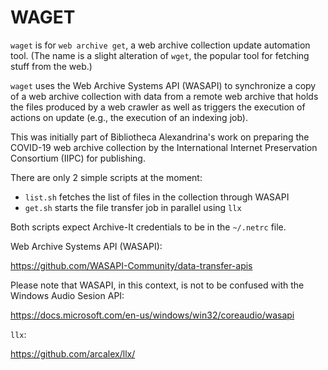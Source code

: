 # WAGET

`waget` is for `web archive get`, a web archive collection update
automation tool.  (The name is a slight alteration of `wget`, the
popular tool for fetching stuff from the web.)

`waget` uses the Web Archive Systems API (WASAPI) to synchronize a copy
of a web archive collection with data from a remote web archive that
holds the files produced by a web crawler as well as triggers the
execution of actions on update (e.g., the execution of an indexing job).

This was initially part of Bibliotheca Alexandrina's work on preparing
the COVID-19 web archive collection by the International Internet
Preservation Consortium (IIPC) for publishing.

There are only 2 simple scripts at the moment:

- `list.sh` fetches the list of files in the collection through WASAPI
- `get.sh` starts the file transfer job in parallel using `llx`

Both scripts expect Archive-It credentials to be in the `~/.netrc` file.

Web Archive Systems API (WASAPI):

https://github.com/WASAPI-Community/data-transfer-apis

Please note that WASAPI, in this context, is not to be confused with the
Windows Audio Sesion API:

https://docs.microsoft.com/en-us/windows/win32/coreaudio/wasapi

`llx`:

https://github.com/arcalex/llx/
